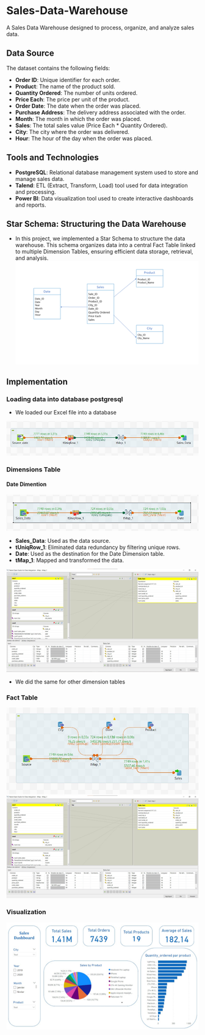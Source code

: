 # Sales-Data-Warehouse
A Sales Data Warehouse designed to process, organize, and analyze sales data.

## Data Source

The dataset contains the following fields:

- **Order ID**: Unique identifier for each order.
- **Product**: The name of the product sold.
- **Quantity Ordered**: The number of units ordered.
- **Price Each**: The price per unit of the product.
- **Order Date**: The date when the order was placed.
- **Purchase Address**: The delivery address associated with the order.
- **Month**: The month in which the order was placed.
- **Sales**: The total sales value (Price Each * Quantity Ordered).
- **City**: The city where the order was delivered.
- **Hour**: The hour of the day when the order was placed.

## Tools and Technologies

- **PostgreSQL**: Relational database management system used to store and manage sales data.
- **Talend**: ETL (Extract, Transform, Load) tool used for data integration and processing.
- **Power BI**: Data visualization tool used to create interactive dashboards and reports.

## Star Schema: Structuring the Data Warehouse

- In this project, we implemented a Star Schema to structure the data warehouse. This schema organizes data into a central Fact Table linked to multiple Dimension Tables, ensuring efficient data storage, retrieval, and analysis.
![Loading_data_into_database](./Images/Star_schema.png)

## Implementation
### Loading data into database postgresql
- We loaded our Excel file into a database

![Loading_data_into_database](./Images/Loading_data.jpg)

### Dimensions Table
#### Date Dimention
![Loading_data_into_database](./Images/Dim_Date.jpg)

- **Sales_Data**: Used as the data source.
- **tUniqRow_1**: Eliminated data redundancy by filtering unique rows.
- **Date**: Used as the destination for the Date Dimension table.
- **tMap_1**: Mapped and transformed the data.

![Mapping_Date_Dimension](./Images/Map_Dim_Date.jpg)



- We did the same for other dimension tables

### Fact Table
![Fact_Table](./Images/Fact_sales.jpg)
![Map_Fact_Table](./Images/Map_Fact_Table.jpg)

### Visualization
![Dashboard](./Images/Dashboard_Sales.jpg)

